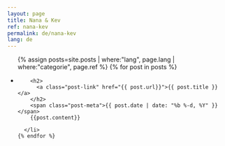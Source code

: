 ```yaml
---
layout: page
title: Nana & Kev
ref: nana-kev
permalink: de/nana-kev
lang: de
---
```


<ul class="post-list">
    {% assign posts=site.posts | where:"lang", page.lang  | where:"categorie", page.ref %}
    {% for post in posts %}
      <li>

        <h2>
          <a class="post-link" href="{{ post.url}}">{{ post.title }}</a>
        </h2>
        <span class="post-meta">{{ post.date | date: "%b %-d, %Y" }}</span>
        {{post.content}}

      </li>
    {% endfor %}
  </ul>
